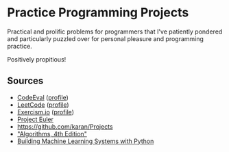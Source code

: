 # Practice Programming Projects

Practical and prolific problems for programmers that I've patiently pondered and
particularly puzzled over for personal pleasure and programming practice.

Positively propitious!

## Sources

* [CodeEval](http://codeeval.com) ([profile](https://www.codeeval.com/profile/hlissner/))
* [LeetCode](http://leetcode.com) ([profile](https://leetcode.com/hlissner))
* [Exercism.io](http://exercism.io/) ([profile](http://exercism.io/hlissner))
* [Project Euler](https://projecteuler.net/)
* https://github.com/karan/Projects
* ["Algorithms, 4th Edition"](http://algs4.cs.princeton.edu/home/)
* [Building Machine Learning Systems with Python](https://www.packtpub.com/big-data-and-business-intelligence/building-machine-learning-systems-python)
